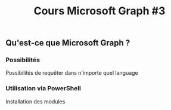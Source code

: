 ﻿---
layout: post
title: "Cours Microsoft Graph #3"
description: "???"
tableOfContent: "/2023/09/17/cours-msgraph-sommaire"
nextLink:
  name: "Partie 4"
  id: "/2023/09/17/cours-msgraph-004"
prevLink:
  name: "Partie 2"
  id: "/2023/09/17/cours-msgraph-002"
---

## Qu'est-ce que Microsoft Graph ?

### Possibilités

Possibilités de requêter dans n'importe quel language

### Utilisation via PowerShell

Installation des modules

### 